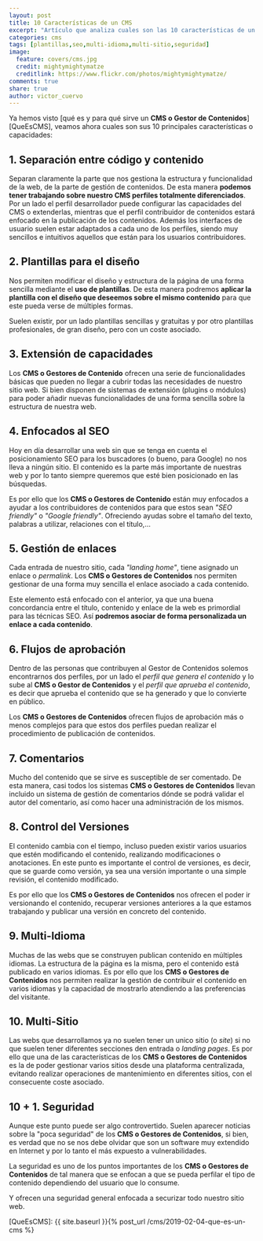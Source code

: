 ```yaml
---
layout: post
title: 10 Características de un CMS
excerpt: "Artículo que analiza cuales son las 10 características de un CMS más importante y que le hacen ser ápto para el desarrollo de nuestras páginas web"
categories: cms
tags: [plantillas,seo,multi-idioma,multi-sitio,seguridad]
image:
  feature: covers/cms.jpg
  credit: mightymightymatze
  creditlink: https://www.flickr.com/photos/mightymightymatze/
comments: true
share: true
author: victor_cuervo
---
```


Ya hemos visto [qué es y para qué sirve un **CMS o Gestor de Contenidos**][QueEsCMS], veamos ahora cuales son sus 10 principales características o capacidades:

## 1. Separación entre código y contenido
Separan claramente la parte que nos gestiona la estructura y funcionalidad de la web, de la parte de gestión de contenidos. De esta manera **podemos tener trabajando sobre nuestro CMS perfiles totalmente diferenciados**. Por un lado el perfil desarrollador puede configurar las capacidades del CMS o extenderlas, mientras que el perfil contribuidor de contenidos estará enfocado en la publicación de los contenidos. Además los interfaces de usuario suelen estar adaptados a cada uno de los perfiles, siendo muy sencillos e intuitivos aquellos que están para los usuarios contribuidores.

## 2. Plantillas para el diseño
Nos permiten modificar el diseño y estructura de la página de una forma sencilla mediante el **uso de plantillas**. De esta manera podremos **aplicar la plantilla con el diseño que deseemos sobre el mismo contenido** para que este pueda verse de múltiples formas.

Suelen existir, por un lado plantillas sencillas y gratuitas y por otro plantillas profesionales, de gran diseño, pero con un coste asociado.

## 3. Extensión de capacidades
Los **CMS o Gestores de Contenido** ofrecen una serie de funcionalidades básicas que pueden no llegar a cubrir todas las necesidades de nuestro sitio web. Si bien disponen de sistemas de extensión (plugins o módulos) para poder añadir nuevas funcionalidades de una forma sencilla sobre la estructura de nuestra web.

## 4. Enfocados al SEO
Hoy en día desarrollar una web sin que se tenga en cuenta el posicionamiento SEO para los buscadores (o bueno, para Google) no nos lleva a ningún sitio. El contenido es la parte más importante de nuestras web y por lo tanto siempre queremos que esté bien posicionado en las búsquedas.

Es por ello que los **CMS o Gestores de Contenido** están muy enfocados a ayudar a los contribuidores de contenidos para que estos sean *"SEO friendly"* o *"Google friendly"*. Ofreciendo ayudas sobre el tamaño del texto, palabras a utilizar, relaciones con el título,...

## 5. Gestión de enlaces
Cada entrada de nuestro sitio, cada *"landing home"*, tiene asignado un enlace o *permalink*. Los **CMS o Gestores de Contenidos** nos permiten gestionar de una forma muy sencilla el enlace asociado a cada contenido.

Este elemento está enfocado con el anterior, ya que una buena concordancia entre el título, contenido y enlace de la web es primordial para las técnicas SEO. Así **podremos asociar de forma personalizada un enlace a cada contenido**.

## 6. Flujos de aprobación
Dentro de las personas que contribuyen al Gestor de Contenidos solemos encontrarnos dos perfiles, por un lado el *perfil que genera el contenido* y lo sube al **CMS o Gestor de Contenidos** y el *perfil que aprueba el contenido*, es decir que aprueba el contenido que se ha generado y que lo convierte en público.

Los **CMS o Gestores de Contenidos** ofrecen flujos de aprobación más o menos complejos para que estos dos perfiles puedan realizar el procedimiento de publicación de contenidos.

## 7. Comentarios
Mucho del contenido que se sirve es susceptible de ser comentado. De esta manera, casi todos los sistemas **CMS o Gestores de Contenidos** llevan incluido un sistema de gestión de comentarios dónde se podrá validar el autor del comentario, así como hacer una administración de los mismos.

## 8. Control del Versiones
El contenido cambia con el tiempo, incluso pueden existir varios usuarios que estén modificando el contenido, realizando modificaciones o anotaciones. En este punto es importante el control de versiones, es decir, que se guarde como versión, ya sea una versión importante o una simple revisión, el contenido modificado.

Es por ello que los **CMS o Gestores de Contenidos** nos ofrecen el poder ir versionando el contenido, recuperar versiones anteriores a la que estamos trabajando y publicar una versión en concreto del contenido.

## 9. Multi-Idioma
Muchas de las webs que se construyen publican contenido en múltiples idiomas. La estructura de la página es la misma, pero el contenido está publicado en varios idiomas. Es por ello que los **CMS o Gestores de Contenidos** nos permiten realizar la gestión de contribuir el contenido en varios idiomas y la capacidad de mostrarlo atendiendo a las preferencias del visitante.

## 10. Multi-Sitio
Las webs que desarrollamos ya no suelen tener un unico sitio (o *site*) si no que suelen tener diferentes secciones den entrada o *landing pages*. Es por ello que una de las características de los **CMS o Gestores de Contenidos** es la de poder gestionar varios sitios desde una plataforma centralizada, evitando realizar operaciones de mantenimiento en diferentes sitios, con el consecuente coste asociado.

## 10 + 1. Seguridad
Aunque este punto puede ser algo controvertido. Suelen aparecer noticias sobre la "poca seguridad" de los **CMS o Gestores de Contenidos**, si bien, es verdad que no se nos debe olvidar que son un software muy extendido en Internet y por lo tanto el más expuesto a vulnerabilidades.

La seguridad es uno de los puntos importantes de los **CMS o Gestores de Contenidos** de tal manera que se enfocan a que se pueda perfilar el tipo de contenido dependiendo del usuario que lo consume.

Y ofrecen una seguridad general enfocada a securizar todo nuestro sitio web.

[QueEsCMS]: {{ site.baseurl }}{% post_url /cms/2019-02-04-que-es-un-cms %}
